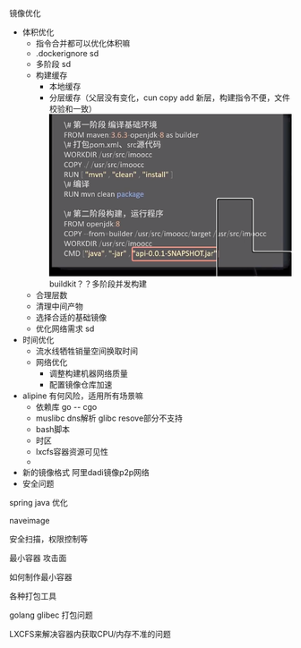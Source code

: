 镜像优化
- 体积优化
  - 指令合并都可以优化体积嘛
  - .dockerignore sd
  - 多阶段 sd
  - 构建缓存
    - 本地缓存
    - 分层缓存（父层没有变化，cun copy add 新层，构建指令不便，文件校验和一致）
![1672458804846](image/容器镜像优化最佳实践/1672458804846.png)
buildkit？？多阶段并发构建
  - 合理层数
  - 清理中间产物
  - 选择合适的基础镜像
  - 优化网络需求 sd 
- 时间优化
  - 流水线牺牲销量空间换取时间
  - 网络优化
    - 调整构建机器网络质量
    - 配置镜像仓库加速
- alipine 有何风险，适用所有场景嘛
  - 依赖库  go -- cgo
  - muslibc dns解析 glibc resove部分不支持
  - bash脚本
  - 时区
  - lxcfs容器资源可见性
  - 
- 新的镜像格式 阿里dadi镜像p2p网络
- 安全问题




spring java 优化

naveimage



安全扫描，权限控制等

最小容器 攻击面

如何制作最小容器

各种打包工具

golang glibec 打包问题

LXCFS来解决容器内获取CPU/内存不准的问题